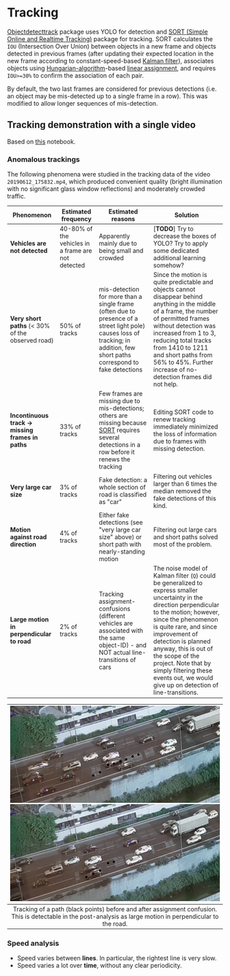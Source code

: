 # Tracking

[Objectdetecttrack](https://github.com/cfotache/pytorch_objectdetecttrack) package uses YOLO for detection and [SORT (Simple Online and Realtime Tracking)](https://github.com/abewley/sort) package for tracking.
SORT calculates the `IOU` (Intersection Over Union) between objects in a new frame and objects detected in previous frames (after updating their expected location in the new frame according to constant-speed-based [Kalman filter](https://filterpy.readthedocs.io/en/latest/kalman/KalmanFilter.html)),
associates objects using [Hungarian-algorithm](https://en.wikipedia.org/wiki/Hungarian_algorithm)-based [linear assignment](https://kite.com/python/docs/sklearn.utils.linear_assignment_.linear_assignment),
and requires `IOU>=30%` to confirm the association of each pair.

By default, the two last frames are considered for previous detections (i.e. an object may be mis-detected up to a single frame in a row). This was modified to allow longer sequences of mis-detection.


## Tracking demonstration with a single video

Based on [this](https://github.com/ido90/AyalonRoad/blob/master/Tracker/track_demo.ipynb) notebook.

### Anomalous trackings

The following phenomena were studied in the tracking data of the video `20190612_175832.mp4`, which produced convenient quality (bright illumination with no significant glass window reflections) and moderately crowded traffic.

| Phenomenon | Estimated frequency | Estimated reasons | Solution |
| --- | --- | --- | --- |
| **Vehicles are not detected** | 40-80% of the vehicles in a frame are not detected | Apparently mainly due to being small and crowded | [**TODO**] Try to decrease the boxes of YOLO? Try to apply some dedicated additional learning somehow? |
| **Very short paths** (< 30% of the observed road) | 50% of tracks | mis-detection for more than a single frame (often due to presence of a street light pole) causes loss of tracking; in addition, few short paths correspond to fake detections | Since the motion is quite predictable and objects cannot disappear behind anything in the middle of a frame, the number of permitted frames without detection was increased from 1 to 3, reducing total tracks from 1410 to 1211 and short paths from 56% to 45%. Further increase of no-detection frames did not help. |
| **Incontinuous track -> missing frames in paths** | 33% of tracks | Few frames are missing due to mis-detections; others are missing because [SORT](https://github.com/abewley/sort) requires several detections in a row before it renews the tracking | Editing SORT code to renew tracking immediately minimized the loss of information due to frames with missing detection. |
| **Very large car size** | 3% of tracks | Fake detection: a whole section of road is classified as "car" | Filtering out vehicles larger than 6 times the median removed the fake detections of this kind. |
| **Motion against road direction** | 4% of tracks | Either fake detections (see "very large car size" above) or short path with nearly-standing motion | Filtering out large cars and short paths solved most of the problem. |
| **Large motion in perpendicular to road** | 2% of tracks | Tracking assignment-confusions (different vehicles are associated with the same object-ID) - and NOT actual line-transitions of cars | The noise model of Kalman filter (```Q```) could be generalized to express smaller uncertainty in the direction perpendicular to the motion; however, since the phenomenon is quite rare, and since improvement of detection is planned anyway, this is out of the scope of the project. Note that by simply filtering these events out, we would give up on detection of line-transitions. |

| ![](https://github.com/ido90/AyalonRoad/blob/master/Output/Tracking%20issues/assignment%20confusion%20before.png) ![](https://github.com/ido90/AyalonRoad/blob/master/Output/Tracking%20issues/assignment%20confusion%20after.png) |
| :--: |
| Tracking of a path (black points) before and after assignment confusion. This is detectable in the post-analysis as large motion in perpendicular to the road. |


### Speed analysis

- Speed varies between **lines**. In particular, the rightest line is very slow.
- Speed varies a lot over **time**, without any clear periodicity.
